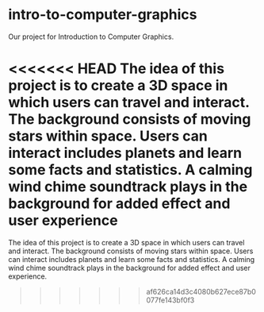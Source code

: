 # intro-to-computer-graphics
Our project for Introduction to Computer Graphics.

<<<<<<< HEAD
The idea of this project is to create a 3D space in which users can travel and interact. The background consists of moving stars within space. Users can interact includes planets and learn some facts and statistics. A calming wind chime soundtrack plays in the background for added effect and user experience
=======
The idea of this project is to create a 3D space in which users can travel and interact.
The background consists of moving stars within space.
Users can interact includes planets and learn some facts and statistics. 
A calming wind chime soundtrack plays in the background for added effect and user experience. 
>>>>>>> af626ca14d3c4080b627ece87b0077fe143bf0f3
